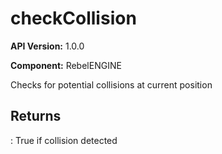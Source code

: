 # checkCollision

**API Version:** 1.0.0

**Component:** RebelENGINE

Checks for potential collisions at current position

## Returns

: True if collision detected

